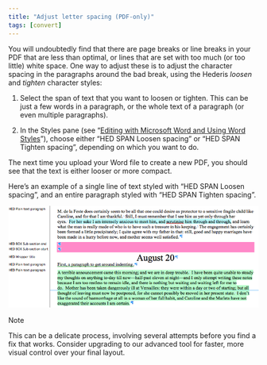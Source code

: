 ```yaml
---
title: "Adjust letter spacing (PDF-only)"
tags: [convert]
---
```

 
<html><body><section data-type="chapter" class="hsecchapter" data-hederis-type="hsecchapter" id="adjust-line-breaks" data-pi-attrs="id: adjust-line-breaks; data-tags: convert;" role="doc-chapter" data-tags="convert" data-author-name=" " data-book-title=" " title="Adjust letter spacing (PDF-only)"><p class="hblkp" data-hederis-type="hblkp" id="pOcfqSrON">You will undoubtedly find that there are page breaks or line breaks in your PDF that are less than optimal, or lines that are set with too much (or too little) white space. One way to adjust these is to adjust the character spacing in the paragraphs around the bad break, using the Hederis <em data-hederis-type="hspanem" id="pcwv7uT7k">loosen</em> and <em class="hspanem" data-hederis-type="hspanem" id="poelqQOhN">tighten</em> character styles:</p><ol class="hwprnumlist" data-hederis-type="hwprnumlist" id="prDwWV3uL"><li class="hblkoli" data-hederis-type="hblkoli" id="liu32tQF20"><p class="hblkoli" data-hederis-type="hblklip" id="pI5QaBZWl">Select the span of text that you want to loosen or tighten. This can be just a few words in a paragraph, or the whole text of a paragraph (or even multiple paragraphs). </p></li><li class="hblkoli" data-hederis-type="hblkoli" id="liHe2v8Zx0"><p class="hblkoli" data-hederis-type="hblklip" id="ppCkpAQGI">In the Styles pane (see &#8220;<a href="{% link _docs/fine-tune-styles.md %}" data-hederis-type="hspana" id="pGgHmnMKC"><span class="Hyperlink" data-hederis-type="hspnspan" id="pOhlWwj9K">Editing with Microsoft Word and Using Word Styles</span></a>&#8221;), choose either &#8220;HED SPAN Loosen spacing&#8221; or &#8220;HED SPAN Tighten spacing&#8221;, depending on which you want to do.</p></li></ol><p class="hblkp" data-hederis-type="hblkp" id="pkzmq86lq">The next time you upload your Word file to create a new PDF, you should see that the text is either looser or more compact.</p><p class="hblkp" data-hederis-type="hblkp" id="p3Rpla6wb">Here&#8217;s an example of a single line of text styled with &#8220;HED SPAN Loosen spacing&#8221;, and an entire paragraph styled with &#8220;HED SPAN Tighten spacing&#8221;.</p><img data-hederis-type="hblkimg" class="hblkimg" id="p73f9vlKI" src="/images/loosetight1.png" data-img-src="/images/loosetight1.png"/><aside class="hwprbox box" data-hederis-type="hwprbox" id="p81TjkMGE" data-type="sidebar"><p class="hblktype" data-hederis-type="hblktype" id="pnZ8h4TrT">Note</p><p class="hblkp" data-hederis-type="hblkp" id="psSo8vw4A">This can be a delicate process, involving several attempts before you find a fix that works. Consider upgrading to our advanced tool for faster, more visual control over your final layout.</p></aside></section></body></html>
